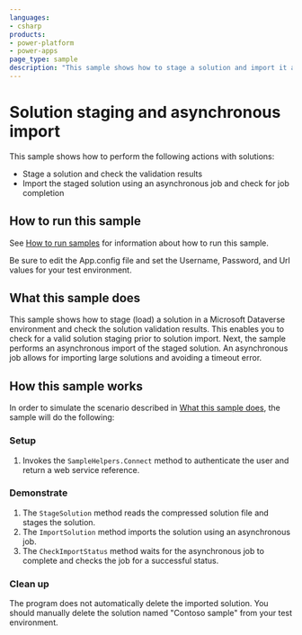 ```yaml
---
languages:
- csharp
products:
- power-platform
- power-apps
page_type: sample
description: "This sample shows how to stage a solution and import it asynchronously into a Microsoft Dataverse environment. [SOAP]"
---
```


# Solution staging and asynchronous import

This sample shows how to perform the following actions with solutions:

- Stage a solution and check the validation results
- Import the staged solution using an asynchronous job and check for job completion

## How to run this sample

See [How to run samples](https://github.com/microsoft/PowerApps-Samples/blob/master/dataverse/README.md) for information about how to run this sample.

Be sure to edit the App.config file and set the Username, Password, and Url values for your test environment.

## What this sample does

This sample shows how to stage (load) a solution in a Microsoft Dataverse environment and check the solution validation results. This enables you to check for a valid solution staging prior to solution import. Next, the sample performs an asynchronous import of the staged solution. An asynchronous job allows for importing large solutions and avoiding a timeout error.

## How this sample works

In order to simulate the scenario described in [What this sample does](#what-this-sample-does), the sample will do the following:

### Setup

1. Invokes the `SampleHelpers.Connect` method to authenticate the user and return a web service reference. 

### Demonstrate

1. The `StageSolution` method reads the compressed solution file and stages the solution.
1. The `ImportSolution` method imports the solution using an asynchronous job.
1. The `CheckImportStatus` method waits for the asynchronous job to complete and checks the job for a successful status.

### Clean up

The program does not automatically delete the imported solution. You should manually delete the solution named "Contoso sample" from your test environment.
